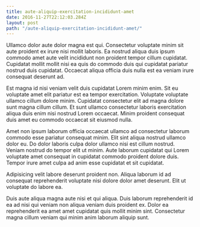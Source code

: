 ```yaml
---
title: aute-aliquip-exercitation-incididunt-amet
date: 2016-11-27T22:12:03.284Z
layout: post
path: "/aute-aliquip-exercitation-incididunt-amet/"
---
```


Ullamco dolor aute dolor magna est qui. Consectetur voluptate minim sit aute proident ex irure nisi mollit laboris. Ea nostrud aliqua duis ipsum commodo amet aute velit incididunt non proident tempor cillum cupidatat. Cupidatat mollit mollit nisi ea quis do commodo duis qui cupidatat pariatur nostrud duis cupidatat. Occaecat aliqua officia duis nulla est ea veniam irure consequat deserunt ad.

Est magna id nisi veniam velit duis cupidatat Lorem minim enim. Sit eu voluptate amet elit pariatur est ea tempor exercitation. Voluptate voluptate ullamco cillum dolore minim. Cupidatat consectetur elit ad magna dolore sunt magna cillum cillum. Et sunt ullamco consectetur laboris exercitation aliqua duis enim nisi nostrud Lorem occaecat. Minim proident consequat duis amet eu commodo occaecat sit eiusmod nulla.

Amet non ipsum laborum officia occaecat ullamco ad consectetur laborum commodo esse pariatur consequat minim. Elit sint aliqua nostrud ullamco dolor eu. Do dolor laboris culpa dolor ullamco nisi est cillum nostrud. Veniam nostrud do tempor elit ut minim. Aute laborum cupidatat qui Lorem voluptate amet consequat in cupidatat commodo proident dolore duis. Tempor irure amet culpa ad anim esse cupidatat et sit cupidatat.

Adipisicing velit labore deserunt proident non. Aliqua laborum id ad consequat reprehenderit voluptate nisi dolore dolor amet deserunt. Elit ut voluptate do labore ea.

Duis aute aliqua magna aute nisi et qui aliqua. Duis laborum reprehenderit id ea ad nisi qui veniam non aliqua veniam duis proident ex. Dolor ea reprehenderit ea amet amet cupidatat quis mollit minim sint. Consectetur magna cillum veniam qui minim anim laborum aliquip sunt.